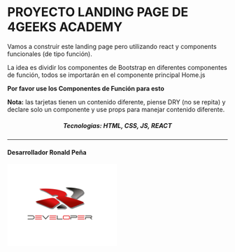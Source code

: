 # PROYECTO LANDING PAGE DE 4GEEKS ACADEMY

Vamos a construir este landing page pero utilizando react y components funcionales (de tipo función).

La idea es dividir los componentes de Bootstrap en diferentes componentes de función, todos se importarán en el componente principal Home.js

<strong>Por favor use los Componentes de Función para esto</strong>

<strong>Nota:</strong> las tarjetas tienen un contenido diferente, piense DRY (no se repita) y declare solo un componente y use props para manejar contenido diferente.

<center> <h5> <b> Tecnologias: HTML, CSS, JS, REACT </b> </h5> </center>
<hr />

#### <span style="font-weight:bold;"> Desarrollador Ronald Peña </span>

  <img src = "./public/img/Logo.png" width = "250px" />